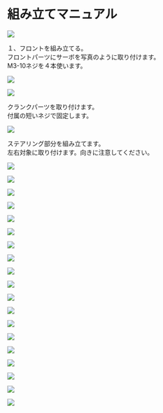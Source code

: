 # 組み立てマニュアル
![](/type1/img/type1_001.jpg)

１、フロントを組み立てる。<br>
フロントパーツにサーボを写真のように取り付けます。<br>
M3-10ネジを４本使います。

![](/type1/img/type1_002.jpg)

![](/type1/img/type1_003.jpg)

クランクパーツを取り付けます。<br>
付属の短いネジで固定します。

![](/type1/img/type1_004.jpg)

ステアリング部分を組み立てます。<br>
左右対象に取り付けます。向きに注意してください。

![](/type1/img/type1_005.jpg)

![](/type1/img/type1_006.jpg)

![](/type1/img/type1_007.jpg)

![](/type1/img/type1_008.jpg)

![](/type1/img/type1_009.jpg)

![](/type1/img/type1_010.jpg)

![](/type1/img/type1_011.jpg)

![](/type1/img/type1_012.jpg)

![](/type1/img/type1_013.jpg)

![](/type1/img/type1_014.jpg)

![](/type1/img/type1_015.jpg)

![](/type1/img/type1_016.jpg)

![](/type1/img/type1_017.jpg)

![](/type1/img/type1_018.jpg)

![](/type1/img/type1_019.jpg)

![](/type1/img/type1_020.jpg)

![](/type1/img/type1_021.jpg)

![](/type1/img/type1_022.jpg)

![](/type1/img/type1_023.jpg)
